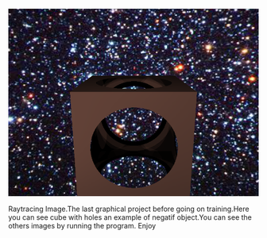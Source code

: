 ![alt tag](oneOutput/scene1.bmp)

Raytracing Image.The last graphical project before going on training.Here you can see cube with holes an example of negatif object.You can see the others images by running the program. Enjoy
